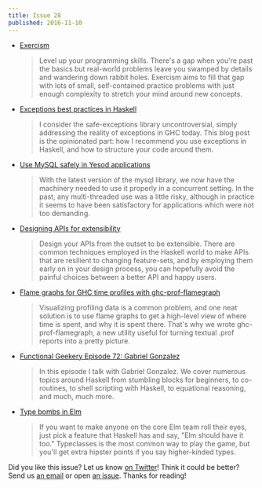 ```yaml
---
title: Issue 28
published: 2016-11-10
---
```


-   [Exercism](http://exercism.io/languages/haskell/about)

    > Level up your programming skills. There's a gap when you're past the basics but real-world problems leave you swamped by details and wandering down rabbit holes. Exercism aims to fill that gap with lots of small, self-contained practice problems with just enough complexity to stretch your mind around new concepts.

-   [Exceptions best practices in Haskell](https://www.fpcomplete.com/blog/2016/11/exceptions-best-practices-haskell)

    > I consider the safe-exceptions library uncontroversial, simply addressing the reality of exceptions in GHC today. This blog post is the opinionated part: how I recommend you use exceptions in Haskell, and how to structure your code around them.

-   [Use MySQL safely in Yesod applications](http://www.yesodweb.com/blog/2016/11/use-mysql-safely-in-yesod)

    > With the latest version of the mysql library, we now have the machinery needed to use it properly in a concurrent setting. In the past, any multi-threaded use was a little risky, although in practice it seems to have been satisfactory for applications which were not too demanding.

-   [Designing APIs for extensibility](http://www.snoyman.com/blog/2016/11/designing-apis-for-extensibility)

    > Design your APIs from the outset to be extensible. There are common techniques employed in the Haskell world to make APIs that are resilient to changing feature-sets, and by employing them early on in your design process, you can hopefully avoid the painful choices between a better API and happy users.

-   [Flame graphs for GHC time profiles with ghc-prof-flamegraph](https://www.fpcomplete.com/blog/2015/04/ghc-prof-flamegraph)

    > Visualizing profiling data is a common problem, and one neat solution is to use flame graphs to get a high-level view of where time is spent, and why it is spent there. That's why we wrote ghc-prof-flamegraph, a new utility useful for turning textual .prof reports into a pretty picture.

-   [Functional Geekery Episode 72: Gabriel Gonzalez](https://www.functionalgeekery.com/episode-72-gabriel-gonzalez/)

    > In this episode I talk with Gabriel Gonzalez. We cover numerous topics around Haskell from stumbling blocks for beginners, to co-routines, to shell scripting with Haskell, to equational reasoning, and much, much more.

-   [Type bombs in Elm](http://blog.jenkster.com/2016/11/type-bombs-in-elm.html)

    > If you want to make anyone on the core Elm team roll their eyes, just pick a feature that Haskell has and say, "Elm should have it too." Typeclasses is the most common way to play the game, but you'll get extra hipster points if you say higher-kinded types.

Did you like this issue?
Let us know [on Twitter](https://twitter.com/haskellweekly)!
Think it could be better?
Send us [an email](mailto:info@haskellweekly.news) or open [an issue](https://github.com/haskellweekly/haskellweekly.github.io/issues/new).
Thanks for reading!
